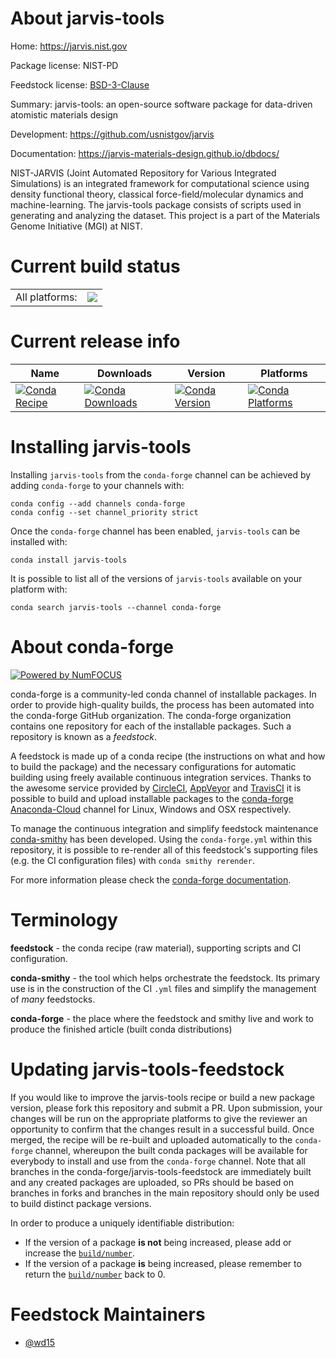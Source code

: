 About jarvis-tools
==================

Home: https://jarvis.nist.gov

Package license: NIST-PD

Feedstock license: [BSD-3-Clause](https://github.com/conda-forge/jarvis-tools-feedstock/blob/master/LICENSE.txt)

Summary: jarvis-tools: an open-source software package for data-driven atomistic materials design

Development: https://github.com/usnistgov/jarvis

Documentation: https://jarvis-materials-design.github.io/dbdocs/

NIST-JARVIS (Joint Automated Repository for Various Integrated
Simulations) is an integrated framework for computational science
using density functional theory, classical force-field/molecular
dynamics and machine-learning. The jarvis-tools package consists
of scripts used in generating and analyzing the dataset. This
project is a part of the Materials Genome Initiative (MGI) at NIST.


Current build status
====================


<table><tr><td>All platforms:</td>
    <td>
      <a href="https://dev.azure.com/conda-forge/feedstock-builds/_build/latest?definitionId=11005&branchName=master">
        <img src="https://dev.azure.com/conda-forge/feedstock-builds/_apis/build/status/jarvis-tools-feedstock?branchName=master">
      </a>
    </td>
  </tr>
</table>

Current release info
====================

| Name | Downloads | Version | Platforms |
| --- | --- | --- | --- |
| [![Conda Recipe](https://img.shields.io/badge/recipe-jarvis--tools-green.svg)](https://anaconda.org/conda-forge/jarvis-tools) | [![Conda Downloads](https://img.shields.io/conda/dn/conda-forge/jarvis-tools.svg)](https://anaconda.org/conda-forge/jarvis-tools) | [![Conda Version](https://img.shields.io/conda/vn/conda-forge/jarvis-tools.svg)](https://anaconda.org/conda-forge/jarvis-tools) | [![Conda Platforms](https://img.shields.io/conda/pn/conda-forge/jarvis-tools.svg)](https://anaconda.org/conda-forge/jarvis-tools) |

Installing jarvis-tools
=======================

Installing `jarvis-tools` from the `conda-forge` channel can be achieved by adding `conda-forge` to your channels with:

```
conda config --add channels conda-forge
conda config --set channel_priority strict
```

Once the `conda-forge` channel has been enabled, `jarvis-tools` can be installed with:

```
conda install jarvis-tools
```

It is possible to list all of the versions of `jarvis-tools` available on your platform with:

```
conda search jarvis-tools --channel conda-forge
```


About conda-forge
=================

[![Powered by NumFOCUS](https://img.shields.io/badge/powered%20by-NumFOCUS-orange.svg?style=flat&colorA=E1523D&colorB=007D8A)](http://numfocus.org)

conda-forge is a community-led conda channel of installable packages.
In order to provide high-quality builds, the process has been automated into the
conda-forge GitHub organization. The conda-forge organization contains one repository
for each of the installable packages. Such a repository is known as a *feedstock*.

A feedstock is made up of a conda recipe (the instructions on what and how to build
the package) and the necessary configurations for automatic building using freely
available continuous integration services. Thanks to the awesome service provided by
[CircleCI](https://circleci.com/), [AppVeyor](https://www.appveyor.com/)
and [TravisCI](https://travis-ci.com/) it is possible to build and upload installable
packages to the [conda-forge](https://anaconda.org/conda-forge)
[Anaconda-Cloud](https://anaconda.org/) channel for Linux, Windows and OSX respectively.

To manage the continuous integration and simplify feedstock maintenance
[conda-smithy](https://github.com/conda-forge/conda-smithy) has been developed.
Using the ``conda-forge.yml`` within this repository, it is possible to re-render all of
this feedstock's supporting files (e.g. the CI configuration files) with ``conda smithy rerender``.

For more information please check the [conda-forge documentation](https://conda-forge.org/docs/).

Terminology
===========

**feedstock** - the conda recipe (raw material), supporting scripts and CI configuration.

**conda-smithy** - the tool which helps orchestrate the feedstock.
                   Its primary use is in the construction of the CI ``.yml`` files
                   and simplify the management of *many* feedstocks.

**conda-forge** - the place where the feedstock and smithy live and work to
                  produce the finished article (built conda distributions)


Updating jarvis-tools-feedstock
===============================

If you would like to improve the jarvis-tools recipe or build a new
package version, please fork this repository and submit a PR. Upon submission,
your changes will be run on the appropriate platforms to give the reviewer an
opportunity to confirm that the changes result in a successful build. Once
merged, the recipe will be re-built and uploaded automatically to the
`conda-forge` channel, whereupon the built conda packages will be available for
everybody to install and use from the `conda-forge` channel.
Note that all branches in the conda-forge/jarvis-tools-feedstock are
immediately built and any created packages are uploaded, so PRs should be based
on branches in forks and branches in the main repository should only be used to
build distinct package versions.

In order to produce a uniquely identifiable distribution:
 * If the version of a package **is not** being increased, please add or increase
   the [``build/number``](https://docs.conda.io/projects/conda-build/en/latest/resources/define-metadata.html#build-number-and-string).
 * If the version of a package **is** being increased, please remember to return
   the [``build/number``](https://docs.conda.io/projects/conda-build/en/latest/resources/define-metadata.html#build-number-and-string)
   back to 0.

Feedstock Maintainers
=====================

* [@wd15](https://github.com/wd15/)

